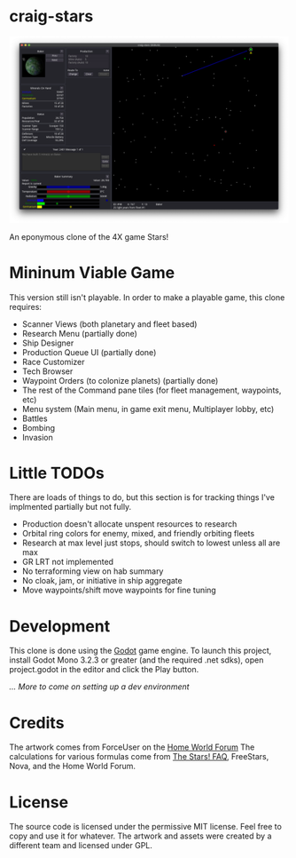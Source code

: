 # craig-stars

![screenshot](docs/screenshots/screenshot.png)

An eponymous clone of the 4X game Stars!

# Mininum Viable Game

This version still isn't playable. In order to make a playable game, this clone requires:

- Scanner Views (both planetary and fleet based)
- Research Menu (partially done)
- Ship Designer
- Production Queue UI (partially done)
- Race Customizer
- Tech Browser
- Waypoint Orders (to colonize planets) (partially done)
- The rest of the Command pane tiles (for fleet management, waypoints, etc)
- Menu system (Main menu, in game exit menu, Multiplayer lobby, etc)
- Battles
- Bombing
- Invasion

# Little TODOs

There are loads of things to do, but this section is for tracking things I've implmented partially but not fully.

- Production doesn't allocate unspent resources to research
- Orbital ring colors for enemy, mixed, and friendly orbiting fleets
- Research at max level just stops, should switch to lowest unless all are max
- GR LRT not implemented
- No terraforming view on hab summary
- No cloak, jam, or initiative in ship aggregate
- Move waypoints/shift move waypoints for fine tuning

# Development

This clone is done using the [Godot](https://godotengine.org) game engine. To launch this project, install Godot Mono 3.2.3 or greater (and the required .net sdks), open project.godot in the editor and click the Play button.

_... More to come on setting up a dev environment_

# Credits

The artwork comes from ForceUser on the [Home World Forum](https://starsautohost.org/sahforum2/index.php?t=index&rid=479)
The calculations for various formulas come from [The Stars! FAQ](http://starsfaq.com), FreeStars, Nova, and the Home World Forum.

# License

The source code is licensed under the permissive MIT license. Feel free to copy and use it for whatever. The artwork and assets were created by a different team and licensed under GPL.

